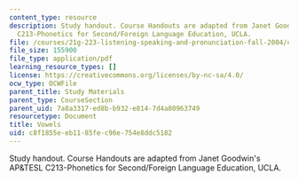 ```yaml
---
content_type: resource
description: Study handout. Course Handouts are adapted from Janet Goodwin's AP&TESL
  C213-Phonetics for Second/Foreign Language Education, UCLA.
file: /courses/21g-223-listening-speaking-and-pronunciation-fall-2004/c8f1855eeb1185fec96e754e8ddc5182_MIT21G_223F04_vowels.pdf
file_size: 155900
file_type: application/pdf
learning_resource_types: []
license: https://creativecommons.org/licenses/by-nc-sa/4.0/
ocw_type: OCWFile
parent_title: Study Materials
parent_type: CourseSection
parent_uid: 7a8a3317-ed8b-b932-e814-7d4a80963749
resourcetype: Document
title: Vowels
uid: c8f1855e-eb11-85fe-c96e-754e8ddc5182
---
```

Study handout. Course Handouts are adapted from Janet Goodwin's AP&TESL C213-Phonetics for Second/Foreign Language Education, UCLA.